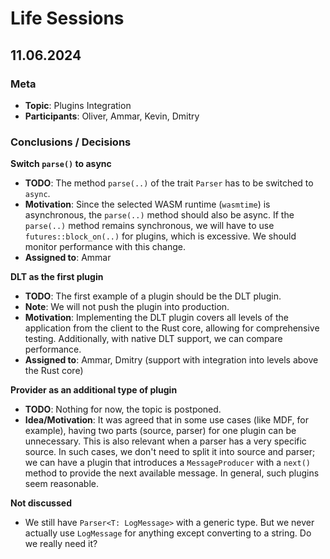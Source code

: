 # Life Sessions

## 11.06.2024 

### Meta

- **Topic**: Plugins Integration
- **Participants**: Oliver, Ammar, Kevin, Dmitry

### Conclusions / Decisions

**Switch `parse()` to async**
- **TODO**: The method `parse(..)` of the trait `Parser` has to be switched to `async`. 
- **Motivation**: Since the selected WASM runtime (`wasmtime`) is asynchronous, the `parse(..)` method should also be async. If the `parse(..)` method remains synchronous, we will have to use `futures::block_on(..)` for plugins, which is excessive. We should monitor performance with this change.
- **Assigned to**: Ammar

**DLT as the first plugin**
- **TODO**: The first example of a plugin should be the DLT plugin. 
- **Note**: We will not push the plugin into production.
- **Motivation**: Implementing the DLT plugin covers all levels of the application from the client to the Rust core, allowing for comprehensive testing. Additionally, with native DLT support, we can compare performance.
- **Assigned to**: Ammar, Dmitry (support with integration into levels above the Rust core)

**Provider as an additional type of plugin**
- **TODO**: Nothing for now, the topic is postponed.
- **Idea/Motivation**: It was agreed that in some use cases (like MDF, for example), having two parts (source, parser) for one plugin can be unnecessary. This is also relevant when a parser has a very specific source. In such cases, we don't need to split it into source and parser; we can have a plugin that introduces a `MessageProducer` with a `next()` method to provide the next available message. In general, such plugins seem reasonable.

**Not discussed**
- We still have `Parser<T: LogMessage>` with a generic type. But we never actually use `LogMessage` for anything except converting to a string. Do we really need it?
